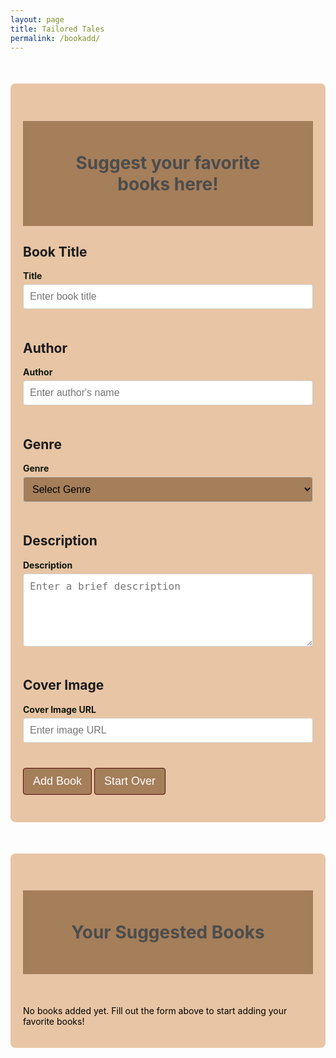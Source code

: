 ```yaml
---
layout: page
title: Tailored Tales
permalink: /bookadd/
---
```

<style>
    .container {
        max-width: 800px;
        margin: 50px auto;
        padding: 20px;
        background-color: #E8C5A4;
        border-radius: 8px;
    }

    h1 {
        background: #a57e5a;
        padding: 50px;
        font-size: 2em;
        text-align: center;
        color: #4C4C4C;
    }

    .container > h2 {
        margin: 20px 0 10px;
        font-size: 1.5em;
        color: #4C4C4C !important;
    }

    h3 {
        color: #E8C5A4;

    }

    label {
        display: block;
        margin-bottom: 5px;
        font-weight: bold;
        color: black;
        color: #0d160b;
    }

    input, textarea, select {
        width: 100%;
        padding: 10px;
        margin-bottom: 20px;
        border: 1px solid #ccc;
        border-radius: 4px;
        font-size: 16px;
    }
    
    select {
        background-color: #a57e5a;

    }

    button {
        padding: 10px 15px;
        font-size: 18px;
        margin: 10px 0;
        color: white;
        background-color: #a57e5a;
        border-radius: 4px;
        cursor: pointer;
        border: 1px solid #500A0A;
    }

    button:hover {
        background-color: #500A0A;
        transition: 0.3s;
    }

    .start_over {
        margin-top: 20px;
        color: white;
        border: none;
        padding: 10px 15px;
        cursor: pointer;
        border-radius: 4px;
        border: 1px solid #500A0A;
    }

    .start_over:hover {
        background-color: #500A0A;
        transition: 0.3s;
    }

    /* Styling for Book List */
    #book-list-content {
        display: flex;
        flex-wrap: wrap;
        gap: 20px;
        justify-content: center;
    }

    .book {
        background-color: #a57e5a;
        padding: 15px;
        border: 1px solid #ccc;
        border-radius: 8px;
        max-width: 200px;
        box-shadow: 0 4px 8px rgba(0, 0, 0, 0.1);
        text-align: center;
        color: #faebd8;
    }

    .book h2 {
        color: #E8C5A4;
        font-size: 1.2em;
        margin-bottom: 10px;
    }

    .book p {
        color: #E8C5A4;
        margin: 5px 0;
        font-size: 0.9em;
    }

    .book img {
        max-width: 100px;
        height: auto;
        margin: 10px auto;
        display: block;
        border-radius: 4px;
    }

    .book-options {
        display: flex; 
        gap: 0.5em;
    }
    .book-options button {
        width: 75px; 
        padding: 0.3em;
    }
</style>

<div class="container">
<h1>Suggest your favorite books here!</h1>
<form id="book-form">
    <div>
        <h2>Book Title</h2>
        <label for="title">Title</label>
        <input type="text" id="title" name="title" placeholder="Enter book title" required>
        <h2>Author</h2>
        <label for="author">Author</label>
        <input type="text" id="author" name="author" placeholder="Enter author's name" required>
        <h2>Genre</h2>
        <label for="genre">Genre</label>
        <select id="genre" name="genre" required>
            <option value="">Select Genre</option>
            <option value="Classics">Classics</option>
            <option value="Fantasy">Fantasy</option>
            <option value="Nonfiction">Nonfiction</option>
            <option value="Historical Fiction">Historical Fiction</option>
            <option value="Suspense/Thriller">Suspense/Thriller</option>
            <option value="Romance">Romance</option>
            <option value="Dystopian">Dystopian</option>
            <option value="Mystery">Mystery</option>
        </select>
        <h2>Description</h2>
        <label for="description">Description</label>
        <textarea id="description" name="description" rows="5" placeholder="Enter a brief description" required></textarea>
        <h2>Cover Image</h2>
        <label for="cover_url">Cover Image URL</label>
        <input type="url" id="cover_url" name="cover_url" placeholder="Enter image URL" required>
        <button type="submit">Add Book</button>
        <button type="reset" class="start_over">Start Over</button>
    </div>
</form>
</div>

<div id="book-list" class="container">
    <h1>Your Suggested Books</h1>
    <br>
    <div id="book-list-content">
        <p style="color: #000000">No books added yet. Fill out the form above to start adding your favorite books!</p>
    </div>
</div>


<script type="module">
    import { pythonURI, fetchOptions } from '{{ site.baseurl }}/assets/js/api/config.js';

    document.getElementById('book-form').addEventListener('submit', async function(event) {
        event.preventDefault();

        const title = document.getElementById('title').value;
        const author = document.getElementById('author').value;
        const genre = document.getElementById('genre').value;
        const description = document.getElementById('description').value;
        const coverImageUrl = document.getElementById('cover_url').value;

        const bookData = {
            title: title,
            author: author,
            genre: genre,
            description: description,
            cover_url: coverImageUrl
        };
        //nonfunctional code below
        /*
        try {
            const response = await fetch(`${pythonURI}/api/library`, {
                ...fetchOptions,
                method: 'POST',
                headers: {
                    'Content-Type': 'application/json'
                },
                body: JSON.stringify(bookData)
            });

            if (!response.ok) {
                throw new Error('Failed to add book to books: ' + response.statusText);
            }

            const result = await response.json();
            console.log("Book added to books successfully")
            document.getElementById('book-form').reset();
            fetchBooks();  // Refresh book list
        } catch (error) {
            console.error('Error adding book to books:', error);
        };
        */
        try {
            const response = await fetch(`${pythonURI}/api/suggest`, {  // Use /api/suggest endpoint
                ...fetchOptions,
                method: 'POST',
                headers: {
                    'Content-Type': 'application/json'
                },
                body: JSON.stringify(bookData)
            });

            if (!response.ok) {
                throw new Error('Failed to add book to suggestions: ' + response.statusText);
            }

            const result = await response.json();
            console.log("Book added to suggestions successfully")
            alert('Book added successfully!');
            document.getElementById('book-form').reset();
            fetchBooks();  // Refresh book list
        } catch (error) {
            console.error('Error adding book to suggestions:', error);
            alert('Error adding book to suggestions: ' + error.message);
        }
    });

    async function fetchRandomBook() {
        try {
            const response = await fetch(`${pythonURI}/api/suggest/random`);  // Use /api/suggest/random for GET
            if (!response.ok) {
                throw new Error('Failed to fetch random book: ' + response.statusText);
            }
            const book = await response.json();
            console.log(book);
        } catch (error) {
            console.error('Error fetching random book:', error);
        }
    }

    fetchRandomBook();

    async function deleteBook(title) {
        if (confirm(`Are you sure you want to delete "${title}"?`)) {
            try {
                const response = await fetch(`${pythonURI}/api/suggest`, {
                    ...fetchOptions,
                    method: 'DELETE',
                    headers: {
                        'Content-Type': 'application/json'
                    },
                    body: JSON.stringify({ title }) // Pass title as an object
                });

                if (!response.ok) {
                    throw new Error('Failed to delete book: ' + response.statusText);
                }

                console.log("Book deleted successfully");
                alert('Book deleted successfully!');
                fetchBooks(); // Refresh the book list
            } catch (error) {
                console.error('Error deleting book:', error);
                alert('Error deleting book: ' + error.message);
            }
        } else {
            alert("Deletion canceled");
        }
    }

    async function updateBook(title) {
    const bookContainer = Array.from(document.querySelectorAll('.book'))
        .find(book => book.querySelector('h3').innerText === title);

    if (!bookContainer) {
        alert('Book not found for update.');
        return;
    }

    const currentTitle = bookContainer.querySelector('h3').innerText;
    const currentAuthor = bookContainer.querySelector('p:nth-child(2)').innerText.split(': ')[1];
    const descriptionElement = Array.from(bookContainer.querySelectorAll('p'))
        .find(p => p.innerText.startsWith('Description:'));
    const currentDescription = descriptionElement ? descriptionElement.innerText.replace('Description: ', '') : '';
    const currentGenre = bookContainer.dataset.genre || '';
    const currentCoverUrl = bookContainer.querySelector('img').src;

    // Replace static fields with editable inputs
    bookContainer.innerHTML = `
        <input type="text" id="edit-title" value="${currentTitle}" placeholder="Title">
        <input type="text" id="edit-author" value="${currentAuthor}" placeholder="Author">
        <select id="edit-genre">
            <option value="Classics" ${currentGenre === 'Classics' ? 'selected' : ''}>Classics</option>
            <option value="Fantasy" ${currentGenre === 'Fantasy' ? 'selected' : ''}>Fantasy</option>
            <option value="Nonfiction" ${currentGenre === 'Nonfiction' ? 'selected' : ''}>Nonfiction</option>
            <option value="Historical Fiction" ${currentGenre === 'Historical Fiction' ? 'selected' : ''}>Historical Fiction</option>
            <option value="Suspense/Thriller" ${currentGenre === 'Suspense/Thriller' ? 'selected' : ''}>Suspense/Thriller</option>
            <option value="Romance" ${currentGenre === 'Romance' ? 'selected' : ''}>Romance</option>
            <option value="Dystopian" ${currentGenre === 'Dystopian' ? 'selected' : ''}>Dystopian</option>
            <option value="Mystery" ${currentGenre === 'Mystery' ? 'selected' : ''}>Mystery</option>
        </select>
        <textarea id="edit-description" placeholder="Description">${currentDescription}</textarea>
        <input type="text" id="edit-cover-url" value="${currentCoverUrl}" placeholder="Cover URL">
        <button id="save-update">OK</button>
        <button id="cancel-update">Cancel</button>
    `;

    // Handle Cancel Button
    document.getElementById('cancel-update').addEventListener('click', () => {
        fetchBooks(); // Reload the book list to cancel editing
    });

    document.getElementById('save-update').addEventListener('click', async () => {
        const updatedTitle = document.getElementById('edit-title').value;
        const updatedAuthor = document.getElementById('edit-author').value;
        const updatedGenre = document.getElementById('edit-genre').value;
        const updatedDescription = document.getElementById('edit-description').value;
        const updatedCoverUrl = document.getElementById('edit-cover-url').value;

        const updatedBookData = {
            title: title,
            author: updatedAuthor,
            genre: updatedGenre,
            description: updatedDescription,
            cover_url: updatedCoverUrl
        };

        try {
            const response = await fetch(`${pythonURI}/api/suggest`, {
                ...fetchOptions,
                method: 'PUT',
                headers: {
                    'Content-Type': 'application/json'
                },
                body: JSON.stringify(updatedBookData)
            });

            if (!response.ok) {
                throw new Error('Failed to update book: ' + response.statusText);
            }

            console.log('Book updated successfully');
            alert('Book updated successfully!');
            fetchBooks(); // Refresh the book list
        } catch (error) {
            console.error('Error updating book:', error);
            alert('Error updating book: ' + error.message);
        }
    });
}

    // create list at bottom
    async function fetchBooks() {
        try {
            const response = await fetch(new URL(`${pythonURI}/api/suggest/book`), fetchOptions); // Fetch all suggested books
            if (!response.ok) {
                throw new Error('Failed to fetch books: ' + response.statusText);
            }

        const books = await response.json();

        const bookList = document.getElementById('book-list-content');
        if (books.length === 0) {
            bookList.innerHTML = '<p style="color: #000000">No books added yet. Fill out the form above to start adding your favorite books!</p>';
            return;
        }

        // Render books
        bookList.innerHTML = books
    .map(
        book => `
        <div class="book">
            <h3>${book.title}</h3>
            <p><strong>Author:</strong> ${book.author}</p>
            <p><strong>Genre:</strong> ${book.genre}</p>
            <p><strong>Description:</strong> ${book.description}</p>
            <img src="${book.cover_url}" alt="Cover image of ${book.title}">
            <div class="book-options">
                <button class="updateButton" data-title="${book.title}">Update</button>
                <button class="deleteButton" data-title="${book.title}">Delete</button>
            </div>
        </div>
    `
    )
    .join('');
        
        document.querySelectorAll('.updateButton').forEach(button => {
            button.addEventListener('click', (event) => {
                const title = event.target.dataset.title; // Get the title from data attribute
                updateBook(title);
            });
        });
        document.querySelectorAll('.deleteButton').forEach(button => {
            button.addEventListener('click', (event) => {
                const title = event.target.dataset.title; 
                deleteBook(title);
            });
        });

    } catch (error) {
        console.error('Error fetching books:', error);
    }
}


document.addEventListener('DOMContentLoaded', () => {
    fetchBooks();
});

</script>